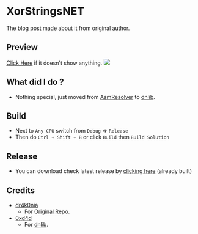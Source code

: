 # XorStringsNET

The [blog post](https://dr4k0nia.github.io/dotnet/coding/2022/10/15/Encrypting-Strings-In-NET.html) made about it from original author.


## Preview

[Click Here](https://i.imgur.com/xTkVj0h.mp4) if it doesn't show anything.
![](https://i.imgur.com/xTkVj0h.gif)


## What did I do ?

- Nothing special, just moved from [AsmResolver](https://github.com/Washi1337/AsmResolver) to [dnlib](https://github.com/0xd4d/dnlib).


## Build

- Next to `Any CPU` switch from `Debug` => `Release`
- Then do `Ctrl + Shift + B` or click `Build` then `Build Solution`


## Release

- You can download check latest release by [clicking here](https://github.com/HideakiAtsuyo/XorStringsNET/releases/tag/1.0) (already built)

## Credits

- [dr4k0nia](https://github.com/dr4k0nia)
  - For [Original Repo](https://github.com/dr4k0nia/XorStringsNET).
- [0xd4d](https://github.com/0xd4d)
  - For [dnlib](https://github.com/0xd4d/dnlib).
